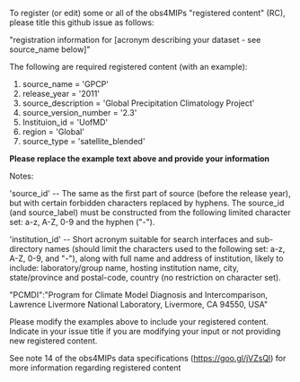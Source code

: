 <Please fill out the requested information and delete irrelevant information from the template below before submitting your issue.>  

To register (or edit) some or all of the obs4MIPs "registered content" (RC), please title this github issue as follows:  

"registration information for [acronym describing your dataset - see source_name below]"

The following are required registered content (with an example): 
1) source_name             = 'GPCP'
2) release_year            = '2011'
3) source_description      = 'Global Precipitation Climatology Project'
4) source_version_number   = '2.3'
5) Instituion_id           = 'UofMD'
6) region                  = 'Global'
7) source_type             = 'satellite_blended'

**Please replace the example text above and provide your information**

Notes:

'source_id' -- The same as the first part of source (before the release year), but with certain forbidden characters replaced by hyphens. The source_id (and source_label) must be constructed from the following limited character set: a-z, A-Z, 0-9 and the hyphen ("-").

'institution_id' -- Short acronym suitable for search interfaces and sub-directory names (should limit the characters used to the following set: a-z, A-Z, 0-9, and "-"), along with full name and address of institution, likely to include: laboratory/group name, hosting institution name, city, state/province and postal-code, country (no restriction on character set).
 

"PCMDI":"Program for Climate Model Diagnosis and Intercomparison, Lawrence Livermore National Laboratory, Livermore, CA 94550, USA"

Please modify the examples above to include your registered content. Indicate in your issue title if you are modifying your input or not providing new registered content.

See note 14 of the obs4MIPs data specifications (https://goo.gl/jVZsQl) for more information regarding registered content



